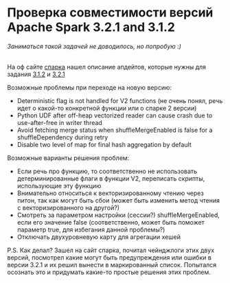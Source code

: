 <html>
<body>
<h1>Проверка совместимости версий Apache Spark 3.2.1 and 3.1.2</h1>
<i>Заниматься такой задачей не доводилось, но попробую :)</i><br><br>
<p>На оф сайте <a href="https://spark.apache.org">спарка</a> нашел описание апдейтов, которые нужны для задания 
<a href="https://spark.apache.org/releases/spark-release-3-1-2.html">3.1.2</a> и 
<a href="https://spark.apache.org/releases/spark-release-3-2-1.html">3.2.1</a></p>
<p>Возможные проблемы при переходе на новую версию:
<ul>
    <li>Deterministic flag is not handled for V2 functions (не очень понял, речь идет о какой-то конкретной функции или о спарке 2 версии)</li>
    <li>Python UDF after off-heap vectorized reader can cause crash due to use-after-free in writer thread</li>
    <li>Avoid fetching merge status when shuffleMergeEnabled is false for a shuffleDependency during retry</li>
    <li>Disable two level of map for final hash aggregation by default</li>
</ul>
</p>

<p>Возможные варианты решения проблем:
<ul>
    <li>
        Если речь про функцию, то соответственно не использовать детерминированные флаги в функции V2, переписать скрипты, использующие эту функцию
    </li>
    <li>
        Внимательно относиться к векторизированному чтению через питон, так как могут быть сбои (может быть изменить метод чтения с векторизированного на другой?)
    </li>
    <li>
        Смотреть за параметром настройки (сессии?) shuffleMergeEnabled, если его значение false (соответственно, может быть поможет параметр true, для избегания данной проблемы?)
    </li>
    <li>
        Отключать двухуровневую карту для агрегации хешей
    </li>
</ul>
</p>

<p>P.S. Как делал? Зашел на сайт спарка, почитал чейнджлоги этих двух версий, посмотрел какие могут быть предупреждения или ошибки в версии 3.2.1 и их решил вынести в маркированный список. Попытался осознать это и придумать какие-то простые решения этих проблем.</p>
</body>
</html>